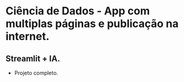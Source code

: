 # Ciência de Dados - App com multiplas páginas e publicação na internet.
## Streamlit + IA.
- Projeto completo.